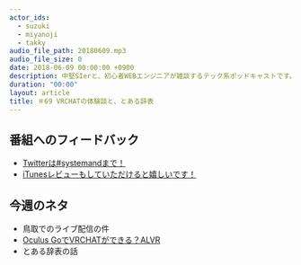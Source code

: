 ```yaml
---
actor_ids:
  - suzuki
  - miyanoji
  - takky
audio_file_path: 20180609.mp3
audio_file_size: 0
date: 2018-06-09 00:00:00 +0900
description: 中堅SIerと、初心者WEBエンジニアが雑談するテック系ポッドキャストです。
duration: "00:00"
layout: article
title: ＃69 VRCHATの体験談と、とある辞表
---
```

## 番組へのフィードバック
* [Twitterは#systemandまで！](https://twitter.com/search?q=%23systemand)
* [iTunesレビューもしていただけると嬉しいです！](https://itunes.apple.com/jp/podcast/systemand-online/id1205168408?mt=2)

## 今週のネタ
* 鳥取でのライブ配信の件
* [Oculus GoでVRCHATができる？ALVR](https://github.com/polygraphene/ALVR/blob/master/README-ja.md)
* とある辞表の話
